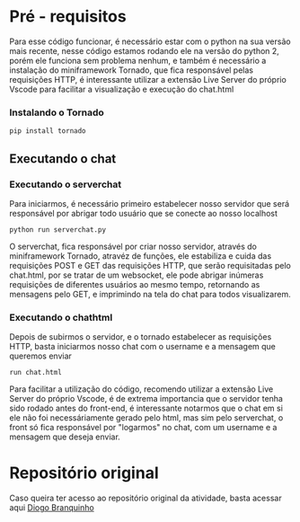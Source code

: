 # Pré - requisitos
Para esse código funcionar, é necessário estar com o python na sua versão mais recente, nesse código estamos rodando ele na versão do python 2, porém ele funciona sem problema nenhum, e também é necessário a instalação do miniframework Tornado, que fica responsável pelas requisições HTTP, é interessante utilizar a extensão Live Server do próprio Vscode para facilitar a visualização e execução do chat.html

### Instalando o Tornado
```
pip install tornado
```

## Executando o chat

### Executando o serverchat
Para iniciarmos, é necessário primeiro estabelecer nosso servidor que será responsável por abrigar todo usuário que se conecte ao nosso localhost
```
python run serverchat.py
```
O serverchat, fica responsável por criar nosso servidor, através do miniframework Tornado, atravéz de funções, ele estabiliza e cuida das requisições POST e GET das requisições HTTP, que serão requisitadas pelo chat.html, por se tratar de um websocket, ele pode abrigar inúmeras requisições de diferentes usuários ao mesmo tempo, retornando as mensagens pelo GET, e imprimindo na tela do chat para todos visualizarem.

### Executando o chathtml
Depois de subirmos o servidor, e o tornado estabelecer as requisições HTTP, basta iniciarmos nosso chat com o username e a mensagem que queremos enviar

```
run chat.html
```
Para facilitar a utilização do código, recomendo utilizar a extensão Live Server do próprio Vscode, é de extrema importancia que o servidor tenha sido rodado antes do front-end, é interessante notarmos que o chat em si ele não foi necessáriamente gerado pelo html, mas sim pelo serverchat, o front só fica responsável por "logarmos" no chat, com um username e a mensagem que deseja enviar.


# Repositório original
Caso queira ter acesso ao repositório original da atividade, basta acessar aqui [Diogo Branquinho](https://github.com/diogobranquinho/websocket)